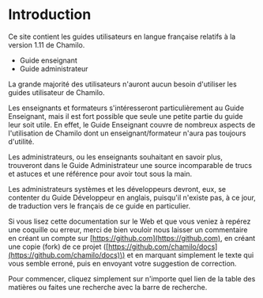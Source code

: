 # Introduction

Ce site contient les guides utilisateurs en langue française relatifs à la version 1.11 de Chamilo.

 - Guide enseignant
 - Guide administrateur

La grande majorité des utilisateurs n'auront aucun besoin d'utiliser les guides utilisateur de Chamilo.

Les enseignants et formateurs s'intéresseront particulièrement au Guide Enseignant, mais il est fort possible que seule une petite partie du guide leur soit utile. En effet, le Guide Enseignant couvre de nombreux aspects de l'utilisation de Chamilo dont un enseignant/formateur n'aura pas toujours d'utilité.

Les administrateurs, ou les enseignants souhaitant en savoir plus, trouveront dans le Guide Administrateur une source incomparable de trucs et astuces et une référence pour avoir tout sous la main.

Les administrateurs systèmes et les développeurs devront, eux, se contenter du Guide Développeur en anglais, puisqu'il n'existe pas, à ce jour, de traduction vers le français de ce guide en particulier.

Si vous lisez cette documentation sur le Web et que vous veniez à repérez une coquille ou erreur, merci de bien vouloir nous laisser un commentaire en créant un compte sur [https://github.com](https://github.com), en créant une copie \(fork\) de ce projet \([https://github.com/chamilo/docs](https://github.com/chamilo/docs)\) et en marquant simplement le texte qui vous semble erroné, puis en envoyant votre suggestion de correction.

Pour commencer, cliquez simplement sur n'importe quel lien de la table des matières ou faites une recherche avec la barre de recherche.

